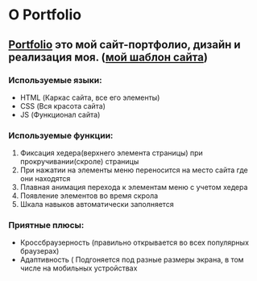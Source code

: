 # О Portfolio

[Portfolio](https://web-py-g.github.io/Portfolio/) это мой сайт-портфолио, дизайн и реализация моя. 
([мой шаблон сайта](https://www.figma.com/file/gYWQGUAk89egL49HGLo9F1/Prototip?node-id=0%3A1&viewport=-326%2C360%2C0.6773295998573303))
---
### Используемые языки:
* HTML (Каркас сайта, все его элементы)
* CSS (Вся красота сайта)
* JS (Функционал сайта)
### Используемые функции:
1. Фиксация хедера(верхнего элемента страницы) при прокручивании(скроле) страницы
2. При нажатии на элементы меню переносится на место сайта где они находятся
3. Плавная анимация перехода к элементам меню с учетом хедера
4. Появление элементов во время скрола
5. Шкала навыков автоматически заполняется
### Приятные плюсы:
* Кроссбраузерность (правильно открывается во всех популярных браузерах)
* Адаптивность ( Подгоняется под разные размеры экрана, в том числе на мобильных устройствах
